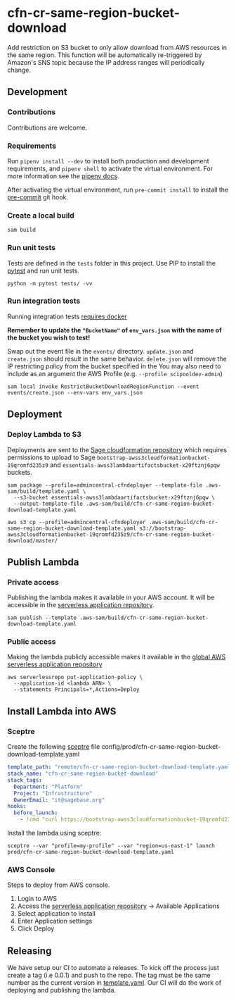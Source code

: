 # cfn-cr-same-region-bucket-download
Add restriction on S3 bucket to only allow download from AWS resources
in the same region.
This function will be automatically re-triggered by Amazon's SNS topic because the IP address ranges will periodically change.

## Development

### Contributions
Contributions are welcome.

### Requirements
Run `pipenv install --dev` to install both production and development
requirements, and `pipenv shell` to activate the virtual environment. For more
information see the [pipenv docs](https://pipenv.pypa.io/en/latest/).

After activating the virtual environment, run `pre-commit install` to install
the [pre-commit](https://pre-commit.com/) git hook.

### Create a local build

```shell script
sam build
```

### Run unit tests
Tests are defined in the `tests` folder in this project. Use PIP to install the
[pytest](https://docs.pytest.org/en/latest/) and run unit tests.

```shell script
python -m pytest tests/ -vv
```

### Run integration tests
Running integration tests
[requires docker](https://docs.aws.amazon.com/serverless-application-model/latest/developerguide/sam-cli-command-reference-sam-local-start-api.html)

**Remember to update the `"BucketName"` of `env_vars.json` with the name of the bucket you wish to test!**

Swap out the event file in the `events/` directory. `update.json` and `create.json` should result in the same behavior. `delete.json` will remove the IP restricting policy from the bucket specified in the
You may also need to include as an argument the AWS Profile  (e.g. `--profile scipooldev-admin`)
```shell script
sam local invoke RestrictBucketDownloadRegionFunction --event events/create.json --env-vars env_vars.json
```

## Deployment

### Deploy Lambda to S3
Deployments are sent to the
[Sage cloudformation repository](https://bootstrap-awss3cloudformationbucket-19qromfd235z9.s3.amazonaws.com/index.html)
which requires permissions to upload to Sage
`bootstrap-awss3cloudformationbucket-19qromfd235z9` and
`essentials-awss3lambdaartifactsbucket-x29ftznj6pqw` buckets.

```shell script
sam package --profile=admincentral-cfndeployer --template-file .aws-sam/build/template.yaml \
  --s3-bucket essentials-awss3lambdaartifactsbucket-x29ftznj6pqw \
  --output-template-file .aws-sam/build/cfn-cr-same-region-bucket-download-template.yaml

aws s3 cp --profile=admincentral-cfndeployer .aws-sam/build/cfn-cr-same-region-bucket-download-template.yaml s3://bootstrap-awss3cloudformationbucket-19qromfd235z9/cfn-cr-same-region-bucket-download/master/
```

## Publish Lambda

### Private access
Publishing the lambda makes it available in your AWS account.  It will be accessible in
the [serverless application repository](https://console.aws.amazon.com/serverlessrepo).

```shell script
sam publish --template .aws-sam/build/cfn-cr-same-region-bucket-download-template.yaml
```

### Public access
Making the lambda publicly accessible makes it available in the
[global AWS serverless application repository](https://serverlessrepo.aws.amazon.com/applications)

```shell script
aws serverlessrepo put-application-policy \
  --application-id <lambda ARN> \
  --statements Principals=*,Actions=Deploy
```

## Install Lambda into AWS

### Sceptre
Create the following [sceptre](https://github.com/Sceptre/sceptre) file
config/prod/cfn-cr-same-region-bucket-download-template.yaml

```yaml
template_path: "remote/cfn-cr-same-region-bucket-download-template.yaml"
stack_name: "cfn-cr-same-region-bucket-download"
stack_tags:
  Department: "Platform"
  Project: "Infrastructure"
  OwnerEmail: "it@sagebase.org"
hooks:
  before_launch:
    - !cmd "curl https://bootstrap-awss3cloudformationbucket-19qromfd235z9.s3.amazonaws.com/cfn-cr-same-region-bucket-download/master/cfn-cr-same-region-bucket-download-template.yaml --create-dirs -o templates/remote/cfn-cr-same-region-bucket-download-template.yaml"
```

Install the lambda using sceptre:
```shell script
sceptre --var "profile=my-profile" --var "region=us-east-1" launch prod/cfn-cr-same-region-bucket-download-template.yaml
```

### AWS Console
Steps to deploy from AWS console.

1. Login to AWS
2. Access the
[serverless application repository](https://console.aws.amazon.com/serverlessrepo)
-> Available Applications
3. Select application to install
4. Enter Application settings
5. Click Deploy

## Releasing

We have setup our CI to automate a releases.  To kick off the process just create
a tag (i.e 0.0.1) and push to the repo.  The tag must be the same number as the current
version in [template.yaml](template.yaml).  Our CI will do the work of deploying and publishing
the lambda.
